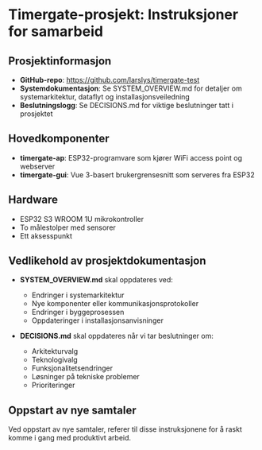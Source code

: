 # Timergate-prosjekt: Instruksjoner for samarbeid

## Prosjektinformasjon
- **GitHub-repo**: https://github.com/larslys/timergate-test
- **Systemdokumentasjon**: Se SYSTEM_OVERVIEW.md for detaljer om systemarkitektur, dataflyt og installasjonsveiledning
- **Beslutningslogg**: Se DECISIONS.md for viktige beslutninger tatt i prosjektet

## Hovedkomponenter
- **timergate-ap**: ESP32-programvare som kjører WiFi access point og webserver
- **timergate-gui**: Vue 3-basert brukergrensesnitt som serveres fra ESP32

## Hardware
- ESP32 S3 WROOM 1U mikrokontroller
- To målestolper med sensorer
- Ett aksesspunkt

## Vedlikehold av prosjektdokumentasjon
- **SYSTEM_OVERVIEW.md** skal oppdateres ved:
  - Endringer i systemarkitektur
  - Nye komponenter eller kommunikasjonsprotokoller
  - Endringer i byggeprosessen
  - Oppdateringer i installasjonsanvisninger

- **DECISIONS.md** skal oppdateres når vi tar beslutninger om:
  - Arkitekturvalg
  - Teknologivalg
  - Funksjonalitetsendringer
  - Løsninger på tekniske problemer
  - Prioriteringer

## Oppstart av nye samtaler
Ved oppstart av nye samtaler, referer til disse instruksjonene for å raskt komme i gang med produktivt arbeid.